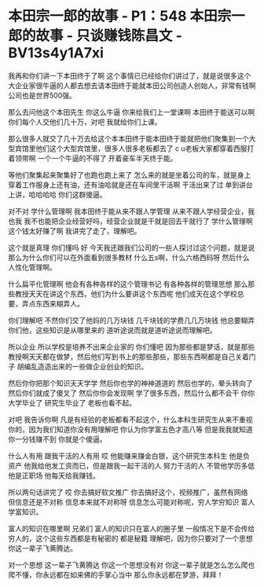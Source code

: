 # 本田宗一郎的故事 - P1：548 本田宗一郎的故事 - 只谈赚钱陈昌文 - BV13s4y1A7xi

我再和你们讲一下本田终于了啊 这个事情已已经给你们讲过了，就是说很多这个大企业家很牛逼的人都去想去请本田终于能就本田公司创造人创始人，非常有钱啊 公司也是世界500强。

那么去问他这个本田先生 你这么牛逼 你来给我们上一堂课啊 本田终于能送可以啊 你们每个人交他们几十万，对吧 我就给你们上课。

那么很多人就交了几十万去给这个本本田终于能本田终于能就把他们聚集到一个大型宾馆里他们这个大型宾馆里，很多人很多老板都去了 c u老板大家都穿着西服打着领带啊 一个一个牛逼的不得了 开着豪车半天终于能。

等他们聚集起来聚集好了也跑也跑上来了 怎么来的就是坐着公司的车，就是身上穿着工作服身上还有油，还有油哈就是还在车间里干活啊 干活出来了过 单到讲台上讲，哈哈哈哈 你们这群傻逼。

对不对 学什么管理啊 我本田终于能从来不跟人学管理 从来不跟人学经营企业，我也我 我不也能把企业经营好吗，经营企业就是干就是回去干就行了 学什么管理啊 这个钱太好赚了啊 我讲完了走了，理解吧。

这个就是真理 你们懂吗 好 今天我还跟我们公司的一些人探讨过这个问题，就是说 那么为什么你们可以在外面看到很多教材 什么五s啊，什么六格西码呀 然后什么人性化管理啊。

什么扁平化管理啊 他会有各种各样的这个管理书记 有各种各样的管理思想 那么那些教授天天在讲这个东西，他们为什么要讲这个东西呢 他们成天在这个学校总要，弄点东西来糊弄人。

你们理解吧 不然你们交了他妈的几万块钱 几千块钱的学费几几万块钱 他总要糊弄你们他，这些知识是从哪里来的 道听途说而就是道听途说而理解吧。

所以企业 所以学校是培养不出来企业家的 你们懂吧 因为那些都是梦话，就是那些教授啊天天都在做梦，然后他们写到书上的那些那些，那些东西啊都是自己关着门子 胡编乱造造出来的一些做企业创业的知识。

然后你你把那个知识天天学学 然后你也学的神神道道的 然后也学的，晕头转向了 然后你们就成了傻叉了 然后你你会发现啊 学了很多东西，然后什么都不会干 你你大学毕业了 研究生毕业了 老板也看不起。

对吧 我告诉你啊 凡是有经验的老板都看不起这个，什么本科生研究生从来不重视你的，因为我们知道你没有用理解吧 你认为你学富五色才高八等 但是我我就知道你一分钱赚不到 你就是个傻逼。

什么人有用 跟我干活的人有用 哎 他能赚来赚金白银，这个研究生本科生 他是负资产 他我给他发工资而已，但是跟我一起干活的人 努力干活的人 不管他学历多低 他是正职场 他每天给我赚钱。

所以两句话讲完了 哎 你去搞好软文推广 你去搞好这个，视频推广，虽然有网络 但信息还是不对称 信息本来就不对称呀 信息怎么可能对称呢，穷人学穷知识 富人学富知识。

富人的知识在哪里啊 兄弟们 富人的知识只在富人的圈子里 一般情况下是不会传给穷人的，这个这些东西都是有秘密的 都是秘籍 理解吧，因为你只要对了一个思想 你这一辈子飞黄腾达。

对一个思想 这一辈子飞黄腾达 你这一个思想没有对 你这一辈子就是怎么怎么爬也爬不懂，你永远都在如来佛的手掌心当中 那么你永远都在梦游，拜拜！

